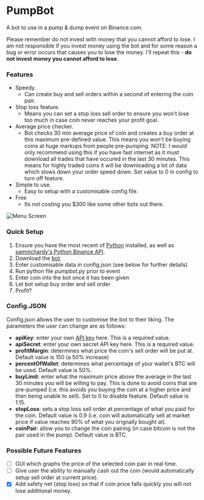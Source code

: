 # PumpBot
 A bot to use in a pump & dump event on Binance.com.
 
 Please remember do not invest with money that you cannot afford to lose. I am not responsible if you invest money using the bot and for some reason a bug or error occurs that causes you to lose the money. I'll repeat this - **do not invest money you cannot afford to lose**. 
 
 ### Features
 - Speedy. 
   - Can create buy and sell orders within a second of entering the coin pair.
 - Stop loss feature. 
   - Means you can set a stop loss sell order to ensure you won't lose too much in case coin never reaches your profit goal.
 - Average price checker. 
   - Bot checks 30 min average price of coin and creates a buy order at this maximum pre-defined value. This means you won't be buying coins at huge markups from people pre-pumping. NOTE: I would only recommend using this if you have fast internet as it must download all trades that have occured in the last 30 minutes. This means for highly traded coins it will be downloading a lot of data which slows down your order speed down. Set value to 0 in config to turn off feature.
 - Simple to use.
   - Easy to setup with a customisable config file.
 - Free
   - Its not costing you $300 like some other bots out there.
   
 ![Menu Screen](https://github.com/fj317/PumpBot/blob/master/resources/menuScreen.png)  
 
### Quick Setup
 1. Ensure you have the most recent of [Python](https://www.python.org/downloads/) installed, as well as [sammchardy's Python Binance API](https://github.com/sammchardy/python-binance).
 2. Download the [bot](https://github.com/fj317/PumpBot/archive/master.zip).
 3. Enter customisable data in config.json (see below for further details)
 4. Run python file *pumpbot.py* prior to event
 5. Enter coin into the bot once it has been given
 6. Let bot setup buy order and sell order 
 7. Profit?
 
 ### Config.JSON
 Config.json allows the user to customise the bot to their liking. The parameters the user can change are as follows:
 - **apiKey**: enter your own [API key](https://www.binance.com/en/support/articles/360002502072) here. This is a required value.
 - **apiSecret**: enter your own secret API key here. This is a required value.
 - **profitMargin**: determines what price the coin's sell order will be put at. Default value is 150 (a 50% increase)
 - **percentOfWallet**: determines what percentage of your wallet's BTC will be used. Default value is 50%.
 - **buyLimit**: enter what the maximum price above the average in the last 30 minutes you will be willing to pay. This is done to avoid coins that are pre-pumped (i.e. this avoids you buying the coin at a higher price and then being unable to sell). Set to 0 to disable feature. Default value is 1.15. 
 - **stopLoss**: sets a stop loss sell order at percentage of what you paid for the coin. Default value is 0.9 (i.e. coin will automatically sell at market price if value reaches 90% of what you orignally bought at).
 - **coinPair**: allow you to change the coin pairing (in case bitcoin is not the pair used in the pump). Default value is BTC.
 
 ### Possible Future Features
 - [ ] GUI which graphs the price of the selected coin pair in real time. 
 - [ ] Give user the ability to manually cash out the coin (would automatically setup sell order at current price).
 - [x] Add safety net (stop loss) so that if coin price falls quickly you will not lose additional money.
